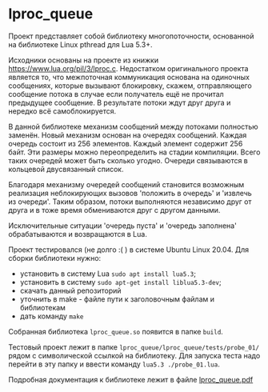 # lproc_queue

Проект представляет собой библиотеку многопоточности,
основанной на библиотеке Linux pthread для Lua 5.3+.

Исходники основаны на проекте из книжки https://www.lua.org/pil/3/lproc.c.
Недостатком оригинального проекта является то, что межпоточная коммуникация
основана на одиночных сообщениях, которые вызывают блокировку, скажем,
отправляющего сообщение потока в случае если получатель ещё не прочитал
предыдущее сообщение. В результате потоки ждут друг друга и нередко
всё самоблокируется.

В данной библиотеке механизм сообщений между потоками полностью заменён.
Новый механизм основан на очередях сообщений. Каждая очередь состоит из 256
элементов. Каждый элемент содержит 256 байт. Эти размеры можно переопределить
на стадии компиляции. Всего таких очередей может быть сколько угодно. Очереди
связываются в кольцевой двусвязанный список.

Благодаря механизму очередей сообщений становится возможным реализация 
неблокирующих вызовов 'положить в очередь' и 'извлечь из очереди'. Таким
образом, потоки выполняются независимо друг от друга и в тоже время обмениваются
друг с другом данными.

Исключительные ситуации 'очередь пуста' и 'очередь заполнена' обрабатываются и
возвращаются в Lua.

Проект тестировался (не долго :( ) в системе Ubuntu Linux 20.04. Для сборки
библиотеки нужно:
 * установить в систему Lua `sudo apt install lua5.3`;
 * установить в систему `sudo apt-get install liblua5.3-dev`;
 * скачать данный репозиторий
 * уточнить в make - файле пути к заголовочным файлам и библиотекам
 * дать команду `make`

Собранная библиотека `lproc_queue.so` появится в папке `build`.

Тестовый проект лежит в папке `lproc_queue/lproc_queue/tests/probe_01/`
рядом с символической ссылкой на библиотеку. Для запуска теста надо перейти
в эту папку и ввести команду `lua5.3 ./probe_01.lua`.

Подробная документация к библиотеке лежит в файле [lproc_queue.pdf](lproc_queue/lproc_queue/doc/lproc_queue.pdf)